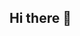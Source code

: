 ## Hi there 👋

<!--
**Ashutosh-ad/Ashutosh-ad** is a ✨ _special_ ✨ repository because its `README.md` (this file) appears on your GitHub profile.


- 🔭 I’m currently working on Web Development and solving crucial Tech problems.
- 🌱 I’m currently learning MERN Stack and JAVA+DSA
- 👯 I’m looking to collaborate on Open-source projects, innovative app development.
- 🤔 I’m looking for help with improving my skills on Core abd Java.
- 💬 Ask me about tips for improving coding productivity.
- 📫 How to reach me: 1). https://github.com/Ashutosh-ad/Ashutosh-ad
                      2). https://www.linkedin.com/in/ashutoshdwivedi1103/
- 😄 Pronouns: he/him
- ⚡ Fun fact:  I can solve a Rubik’s cube in under a minute.
-->
